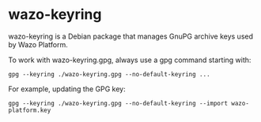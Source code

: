 # wazo-keyring

wazo-keyring is a Debian package that manages GnuPG archive keys used by Wazo Platform.

To work with wazo-keyring.gpg, always use a gpg command starting with:

```
gpg --keyring ./wazo-keyring.gpg --no-default-keyring ...
```

For example, updating the GPG key:

```
gpg --keyring ./wazo-keyring.gpg --no-default-keyring --import wazo-platform.key
```
